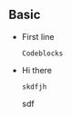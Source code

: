 ## Basic

* First line

    ```
    Codeblocks
    ```
* Hi there
    ```
    skdfjh
    ```
    sdf
    ```
